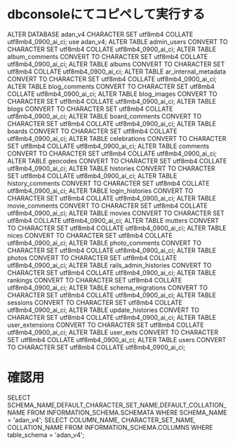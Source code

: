 # dbconsoleにてコピペして実行する
ALTER DATABASE adan_v4 CHARACTER SET utf8mb4 COLLATE utf8mb4_0900_ai_ci;
use adan_v4;
ALTER TABLE admin_users CONVERT TO CHARACTER SET utf8mb4 COLLATE utf8mb4_0900_ai_ci;
ALTER TABLE album_comments CONVERT TO CHARACTER SET utf8mb4 COLLATE utf8mb4_0900_ai_ci;
ALTER TABLE albums CONVERT TO CHARACTER SET utf8mb4 COLLATE utf8mb4_0900_ai_ci;
ALTER TABLE ar_internal_metadata CONVERT TO CHARACTER SET utf8mb4 COLLATE utf8mb4_0900_ai_ci;
ALTER TABLE blog_comments CONVERT TO CHARACTER SET utf8mb4 COLLATE utf8mb4_0900_ai_ci;
ALTER TABLE blog_images CONVERT TO CHARACTER SET utf8mb4 COLLATE utf8mb4_0900_ai_ci;
ALTER TABLE blogs CONVERT TO CHARACTER SET utf8mb4 COLLATE utf8mb4_0900_ai_ci;
ALTER TABLE board_comments CONVERT TO CHARACTER SET utf8mb4 COLLATE utf8mb4_0900_ai_ci;
ALTER TABLE boards CONVERT TO CHARACTER SET utf8mb4 COLLATE utf8mb4_0900_ai_ci;
ALTER TABLE celebrations CONVERT TO CHARACTER SET utf8mb4 COLLATE utf8mb4_0900_ai_ci;
ALTER TABLE comments CONVERT TO CHARACTER SET utf8mb4 COLLATE utf8mb4_0900_ai_ci;
ALTER TABLE geocodes CONVERT TO CHARACTER SET utf8mb4 COLLATE utf8mb4_0900_ai_ci;
ALTER TABLE histories CONVERT TO CHARACTER SET utf8mb4 COLLATE utf8mb4_0900_ai_ci;
ALTER TABLE history_comments CONVERT TO CHARACTER SET utf8mb4 COLLATE utf8mb4_0900_ai_ci;
ALTER TABLE login_histories CONVERT TO CHARACTER SET utf8mb4 COLLATE utf8mb4_0900_ai_ci;
ALTER TABLE movie_comments CONVERT TO CHARACTER SET utf8mb4 COLLATE utf8mb4_0900_ai_ci;
ALTER TABLE movies CONVERT TO CHARACTER SET utf8mb4 COLLATE utf8mb4_0900_ai_ci;
ALTER TABLE mutters CONVERT TO CHARACTER SET utf8mb4 COLLATE utf8mb4_0900_ai_ci;
ALTER TABLE nices CONVERT TO CHARACTER SET utf8mb4 COLLATE utf8mb4_0900_ai_ci;
ALTER TABLE photo_comments CONVERT TO CHARACTER SET utf8mb4 COLLATE utf8mb4_0900_ai_ci;
ALTER TABLE photos CONVERT TO CHARACTER SET utf8mb4 COLLATE utf8mb4_0900_ai_ci;
ALTER TABLE rails_admin_histories CONVERT TO CHARACTER SET utf8mb4 COLLATE utf8mb4_0900_ai_ci;
ALTER TABLE rankings CONVERT TO CHARACTER SET utf8mb4 COLLATE utf8mb4_0900_ai_ci;
ALTER TABLE schema_migrations CONVERT TO CHARACTER SET utf8mb4 COLLATE utf8mb4_0900_ai_ci;
ALTER TABLE sessions CONVERT TO CHARACTER SET utf8mb4 COLLATE utf8mb4_0900_ai_ci;
ALTER TABLE update_histories CONVERT TO CHARACTER SET utf8mb4 COLLATE utf8mb4_0900_ai_ci;
ALTER TABLE user_extensions CONVERT TO CHARACTER SET utf8mb4 COLLATE utf8mb4_0900_ai_ci;
ALTER TABLE user_exts CONVERT TO CHARACTER SET utf8mb4 COLLATE utf8mb4_0900_ai_ci;
ALTER TABLE users CONVERT TO CHARACTER SET utf8mb4 COLLATE utf8mb4_0900_ai_ci;

# 確認用
SELECT SCHEMA_NAME,DEFAULT_CHARACTER_SET_NAME,DEFAULT_COLLATION_NAME FROM INFORMATION_SCHEMA.SCHEMATA WHERE SCHEMA_NAME = 'adan_v4';
SELECT COLUMN_NAME, CHARACTER_SET_NAME, COLLATION_NAME FROM INFORMATION_SCHEMA.COLUMNS WHERE table_schema = 'adan_v4';
